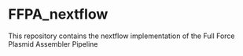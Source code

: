 # FFPA_nextflow
This repository contains the nextflow implementation of the Full Force Plasmid Assembler Pipeline
